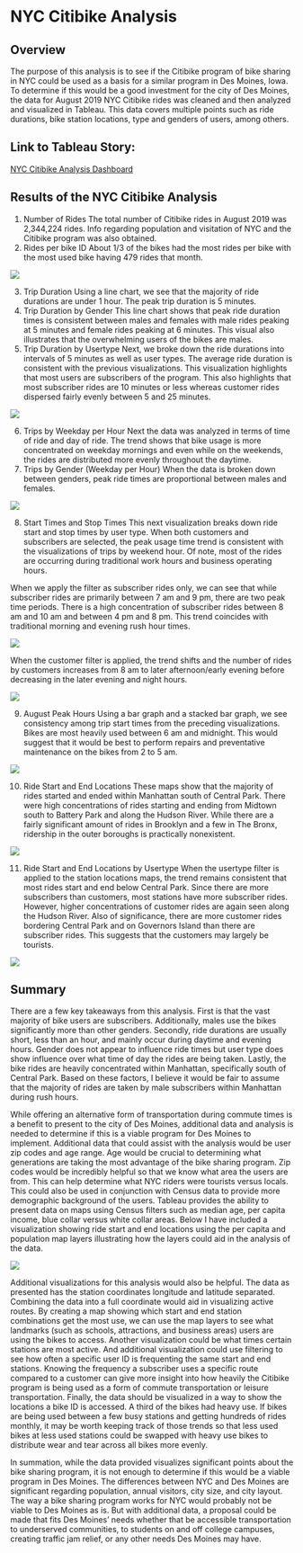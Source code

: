 # NYC Citibike Analysis

## Overview

The purpose of this analysis is to see if the Citibike program of bike sharing in NYC could be used as a basis for a similar program in Des Moines, Iowa. To determine if this would be a good investment for the city of Des Moines, the data for August 2019 NYC Citibike rides was cleaned and then analyzed and visualized in Tableau. This data covers multiple points such as ride durations, bike station locations, type and genders of users, among others.

## Link to Tableau Story: 
[NYC Citibike Analysis Dashboard](https://public.tableau.com/views/Book3_16562620049500/NYCCitibikeAnalysis?:language=en-US&:display_count=n&:origin=viz_share_link)

## Results of the NYC Citibike Analysis

1.	Number of Rides 
The total number of Citibike rides in August 2019 was 2,344,224 rides. Info regarding population and visitation of NYC and the Citibike program was also obtained. 
2.	Rides per bike ID
About 1/3 of the bikes had the most rides per bike with the most used bike having 479 rides that month.

<img src = "Screenshots/number_of_rides.png">


3.	Trip Duration
Using a line chart, we see that the majority of ride durations are under 1 hour. The peak trip duration is 5 minutes.
4.	Trip Duration by Gender
This line chart shows that peak ride duration times is consistent between males and females with male rides peaking at 5 minutes and female rides peaking at 6 minutes. This visual also illustrates that the overwhelming users of the bikes are males.
5.	Trip Duration by Usertype
Next, we broke down the ride durations into intervals of 5 minutes as well as user types. The average ride duration is consistent with the previous visualizations. This visualization highlights that most users are subscribers of the program.  This also highlights that most subscriber rides are 10 minutes or less whereas customer rides dispersed fairly evenly between 5 and 25 minutes.

<img src = "Screenshots/trip_duration.png">


6.	Trips by Weekday per Hour
Next the data was analyzed in terms of time of ride and day of ride. The trend shows that bike usage is more concentrated on weekday mornings and even while on the weekends, the rides are distributed more evenly throughout the daytime.
7.	Trips by Gender (Weekday per Hour)
When the data is broken down between genders, peak ride times are proportional between males and females. 

<img src = "Screenshots/trip_times.png">


8.	Start Times and Stop Times
This next visualization breaks down ride start and stop times by user type. When both customers and subscribers are selected, the peak usage time trend is consistent with the visualizations of trips by weekend hour. Of note, most of the rides are occurring during traditional work hours and business operating hours.

When we apply the filter as subscriber rides only, we can see that while subscriber rides are primarily between 7 am and 9 pm, there are two peak time periods. There is a high concentration of subscriber rides between 8 am and 10 am and between 4 pm and 8 pm. This trend coincides with traditional morning and evening rush hour times.

<img src = "Screenshots/startstop_subscriber.png">


When the customer filter is applied, the trend shifts and the number of rides by customers increases from 8 am to later afternoon/early evening before decreasing in the later evening and night hours.

<img src = "Screenshots/startstop_customer.png">



9.	August Peak Hours
Using a bar graph and a stacked bar graph, we see consistency among trip start times from the preceding visualizations. Bikes are most heavily used between 6 am and midnight. This would suggest that it would be best to perform repairs and preventative maintenance on the bikes from 2 to 5 am.

<img src = "Screenshots/august_peaks.png">


10.	Ride Start and End Locations
These maps show that the majority of rides started and ended within Manhattan south of Central Park. There were high concentrations of rides starting and ending from Midtown south to Battery Park and along the Hudson River. While there are a fairly significant amount of rides in Brooklyn and a few in The Bronx, ridership in the outer boroughs is practically nonexistent. 

<img src = "Screenshots/startstop_locations.png">


11.	Ride Start and End Locations by Usertype
When the usertype filter is applied to the station locations maps, the trend remains consistent that most rides start and end below Central Park. Since there are more subscribers than customers, most stations have more subscriber rides. However, higher concentrations of customer rides are again seen along the Hudson River. Also of significance, there are more customer rides bordering Central Park and on Governors Island than there are subscriber rides. This suggests that the customers may largely be tourists. 

<img src = "Screenshots/startstop_location_usertype.png">



## Summary

There are a few key takeaways from this analysis. First is that the vast majority of bike users are subscribers. Additionally, males use the bikes significantly more than other genders. Secondly, ride durations are usually short, less than an hour, and mainly occur during daytime and evening hours. Gender does not appear to influence ride times but user type does show influence over what time of day the rides are being taken. Lastly, the bike rides are heavily concentrated within Manhattan, specifically south of Central Park. Based on these factors, I believe it would be fair to assume that the majority of rides are taken by male subscribers within Manhattan during rush hours.

While offering an alternative form of transportation during commute times is a benefit to present to the city of Des Moines, additional data and analysis is needed to determine if this is a viable program for Des Moines to implement. Additional data that could assist with the analysis would be user zip codes and age range. Age would be crucial to determining what generations are taking the most advantage of the bike sharing program. Zip codes would be incredibly helpful so that we know what area the users are from. This can help determine what NYC riders were tourists versus locals. This could also be used in conjunction with Census data to provide more demographic background of the users. Tableau provides the ability to present data on maps using Census filters such as median age, per capita income, blue collar versus white collar areas. Below I have included a visualization showing ride start and end locations using the per capita and population map layers illustrating how the layers could aid in the analysis of the data.

<img src = "Screenshots/triplocations_demographics.png">


Additional visualizations for this analysis would also be helpful. The data as presented has the station coordinates longitude and latitude separated. Combining the data into a full coordinate would aid in visualizing active routes. By creating a map showing which start and end station combinations get the most use, we can use the map layers to see what landmarks (such as schools, attractions, and business areas) users are using the bikes to access. Another visualization could be what times certain stations are most active. And additional visualization could use filtering to see how often a specific user ID is frequenting the same start and end stations. Knowing the frequency a subscriber uses a specific route compared to a customer can give more insight into how heavily the Citibike program is being used as a form of commute transportation or leisure transportation. Finally, the data should be visualized in a way to show the locations a bike ID is accessed. A third of the bikes had heavy use. If bikes are being used between a few busy stations and getting hundreds of rides monthly, it may be worth keeping track of those trends so that less used bikes at less used stations could be swapped with heavy use bikes to distribute wear and tear across all bikes more evenly.

In summation, while the data provided visualizes significant points about the bike sharing program, it is not enough to determine if this would be a viable program in Des Moines. The differences between NYC and Des Moines are significant regarding population, annual visitors, city size, and city layout. The way a bike sharing program works for NYC would probably not be viable to Des Moines as is. But with additional data, a proposal could be made that fits Des Moines’ needs whether that be accessible transportation to underserved communities, to students on and off college campuses, creating traffic jam relief, or any other needs Des Moines may have.

